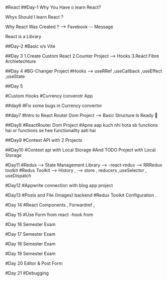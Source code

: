 #React
##Day-1
Why You Have o learn React?

Whys Should I learn React ?

Why React Was Created ? 
--> Favebook -- Message

React is a Library


##Day-2
#Basic v/s Vite


##Day 3
1.Create Custom React
2.Counter Project --> Hooks
3.React Fibre Archietechture


##Day 4
#BG-Changer Project
#Hooks --> useRRef ,useCallback ,useEffect  ,useState


##Day 5

#Custom Hooks
#Currency converotr App 


##day6
#Fix some bugs in Currency convertor

##day7
#Intro to React Router Dom Project --> Basic Structure Is Ready 🙏

##Day8
#ReactRouter Dom Project 
#Apne aap kuch nhi hota sb functions hai or functions se hee functionality aati hai


##Day9
#Context API with 2 Projects 

##Day10
#Context api with Local Storage
#And TODO Project with Local Storage

#Day11
#Redux --> State Management Library --> -react-redux --> RRRedux toolkit
#Redux Toolkit  --> History , 
--> store , reducers ,useSelector , useDispatch


#Day12
#Appwrite connection with blog app project


#Day13
#Posts and File (Images) backend
#Redux Toolkit Configuration
.



#Day 14 
#React Components , Forwardref ,


#Day 15
#Use Form from react -hook from

#Day 16
Semester  Exam



#Day 17
Semester  Exam





#Day 18
Semester  Exam


#Day 19
Semester Exam



#Day 20
Editor  & Post Form

#Day 21
#Debugging